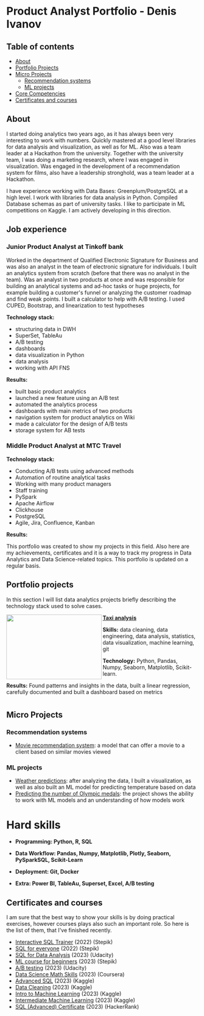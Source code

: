 # Product Analyst Portfolio - Denis Ivanov

## Table of contents
- [About](#about)
- [Portfolio Projects](#portfolio-projects)
- [Micro Projects](#micro-projects)
	+ [Recommendation systems](#recommendation-systems)
	+ [ML projects](#ml-projects)
- [Core Competencies](#core-competencies)
- [Certificates and courses](#certificates-and-courses)



## About
I started doing analytics two years ago, as it has always been very interesting to work with numbers. Quickly mastered at a good level libraries for data analysis and visualization, as well as for ML. Also was a team leader at a Hackathon from the university. Together with the university team, I was doing a marketing research, where I was engaged in visualization. Was engaged in the development of a recommendation system for films, also have a leadership stronghold, was a team leader at a Hackathon.


I have experience working with Data Bases: Greenplum/PostgreSQL at a high level. I work with libraries for data analysis in Python. Compiled Database schemas as part of university tasks. I like to participate in ML competitions on Kaggle. I am actively developing in this direction.




## Job experience

### Junior Product Analyst at Tinkoff bank 

Worked in the department of Qualified Electronic Signature for Business and was also an analyst in the team of electronic signature for individuals. I built an analytics system from scratch (before that there was no analyst in the team). Was an analyst in two products at once and was responsible for building an analytical systems and ad-hoc tasks or huge projects, for example building a customer's funnel or analyzing the customer roadmap and find weak points. I built a calculator to help with A/B testing. I used CUPED, Bootstrap, and linearization to test hypotheses

**Technology stack:**
* structuring data in DWH
* SuperSet, TableAu
* A/B testing
* dashboards 
* data visualization in Python
* data analysis
* working with API FNS

**Results:**
* built basic product analytics
* launched a new feature using an A/B test
* automated the analytics process
* dashboards with main metrics of two products
* navigation system for product analytics on Wiki
* made a calculator for the design of A/B tests
* storage system for AB tests

### Middle Product Analyst at MTC Travel
  
**Technology stack:**
* Conducting A/B tests using advanced methods
* Automation of routine analytical tasks
* Working with many product managers
* Staff training
* PySpark
* Apache Airflow
* Clickhouse
* PostgreSQL
* Agile, Jira, Confluence, Kanban


**Results:**

  
This portfolio was created to show my projects in this field. Also here are my achievements, certificates and it is a way to track my progress in Data Analytics and Data Science-related topics. This portfolio is updated on a regular basis.



## Portfolio projects
In this section I will list data analytics projects briefly describing the technology stack used to solve cases.


<img align="left" width="250" height="170" src="https://static01.nyt.com/images/2019/06/13/nyregion/13nytaxi1-print/merlin_151173624_b903ed5f-943f-46aa-9da0-4111cfa8fafd-superJumbo.jpg?quality=75&auto=webp"> **[Taxi analysis](https://github.com/densivanov/data_analytics_projects/tree/main/taxi_analysis)**

**Skills:** data cleaning, data engineering, data analysis, statistics, data visualization, machine learning, git


**Technology:** Python, Pandas, Numpy, Seaborn, Matplotlib, Scikit-learn.


**Results:** Found patterns and insights in the data, built a linear regression, carefully documented and built a dashboard based on metrics




#


## Micro Projects

### Recommendation systems
* [Movie recommendation system](https://github.com/densivanov/data_analytics_projects/tree/main/movie_rec_project): a model that can offer a movie to a client based on similar movies viewed

### ML projects
* [Weather predictions](https://github.com/densivanov/data_analytics_projects/tree/main/weather_pred_project): after analyzing the data, I built a visualization, as well as also built an ML model for predicting temperature based on data
* [Predicting the number of Olympic medals](https://github.com/densivanov/data_analytics_projects/tree/main/olympic_pred_project): the project shows the ability to work with ML models and an understanding of how models work





# Hard skills

* **Programming: Python, R, SQL**


* **Data Workflow: Pandas, Numpy, Matplotlib, Plotly, Seaborn, PySparkSQL, Scikit-Learn**

* **Deployment: Git, Docker**

* **Extra: Power BI, TableAu, Superset, Excel, A/B testing**


















## Certificates and courses

I am sure that the best way to show your skills is by doing practical exercises, however courses plays also such an important role. So here is the list of them, that I've finished recently.

* [Interactive SQL Trainer](https://stepik.org/cert/1959546) (2022) (Stepik)
* [SQL for everyone](https://stepik.org/cert/1574139) (2022) (Stepik)
* [SQL for Data Analysis](https://disk.yandex.ru/i/AX2bJUKksYDbDg) (2023) (Udacity)
* [ML course for beginners](https://disk.yandex.ru/i/Sv_3XgOED6D1Ig) (2023) (Stepik)
* [A/B testing](https://learn.udacity.com/courses/ud257) (2023) (Udacity)
* [Data Science Math Skills](https://www.coursera.org/learn/datasciencemathskills?action=enroll&courseSlug=datasciencemathskills&showOnboardingModal=check#modules) (2023) (Coursera)
* [Advanced SQL](https://www.kaggle.com/learn/certification/denzik228/advanced-sql) (2023) (Kaggle)
* [Data Cleaning](https://www.kaggle.com/learn/certification/denzik228/data-cleaning) (2023) (Kaggle)
* [Intro to Machine Learning](https://www.kaggle.com/learn/intro-to-machine-learning) (2023) (Kaggle)
* [Intermediate Machine Learning](https://www.kaggle.com/learn/intermediate-machine-learning) (2023) (Kaggle)
* [SQL (Advanced) Certificate](https://www.hackerrank.com/certificates/5bdb9499cdc6) (2023) (HackerRank)




